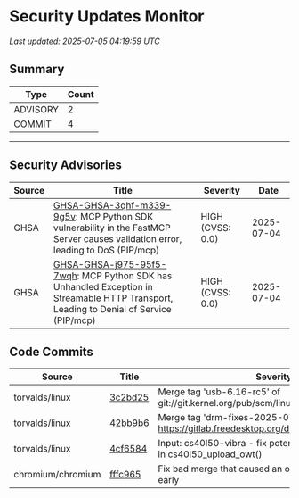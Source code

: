 # Security Updates Monitor

*Last updated: 2025-07-05 04:19:59 UTC*

## Summary
| Type | Count |
|------|-------|
| ADVISORY | 2 |
| COMMIT | 4 |

---

## Security Advisories

| Source | Title | Severity | Date |
|--------|-------|----------|------|
| GHSA | [GHSA-GHSA-3qhf-m339-9g5v](https://github.com/advisories/GHSA-3qhf-m339-9g5v): MCP Python SDK vulnerability in the FastMCP Server causes validation error, leading to DoS (PIP/mcp) | HIGH (CVSS: 0.0) | 2025-07-04 |
| GHSA | [GHSA-GHSA-j975-95f5-7wqh](https://github.com/advisories/GHSA-j975-95f5-7wqh): MCP Python SDK has Unhandled Exception in Streamable HTTP Transport, Leading to Denial of Service (PIP/mcp) | HIGH (CVSS: 0.0) | 2025-07-04 |

## Code Commits

| Source | Title | Severity | Date |
|--------|-------|----------|------|
| torvalds/linux | [3c2bd25](https://github.com/torvalds/linux/commit/3c2bd251d2039ce2778c35ced5ef47b3a379f5df) | Merge tag 'usb-6.16-rc5' of git://git.kernel.org/pub/scm/linux/kernel/git/gregkh/usb | 2025-07-04 |
| torvalds/linux | [42bb9b6](https://github.com/torvalds/linux/commit/42bb9b630c4c6c0964cddca98d9d30aa992826de) | Merge tag 'drm-fixes-2025-07-04' of https://gitlab.freedesktop.org/drm/kernel | 2025-07-04 |
| torvalds/linux | [4cf6584](https://github.com/torvalds/linux/commit/4cf65845fdd09d711fc7546d60c9abe010956922) | Input: cs40l50-vibra - fix potential NULL dereference in cs40l50_upload_owt() | 2025-07-04 |
| chromium/chromium | [fffc965](https://github.com/chromium/chromium/commit/fffc965d9350a3b9f0d642b1d62d34507c4c3a16) | Fix bad merge that caused an object to be deleted early | 2025-07-04 |

